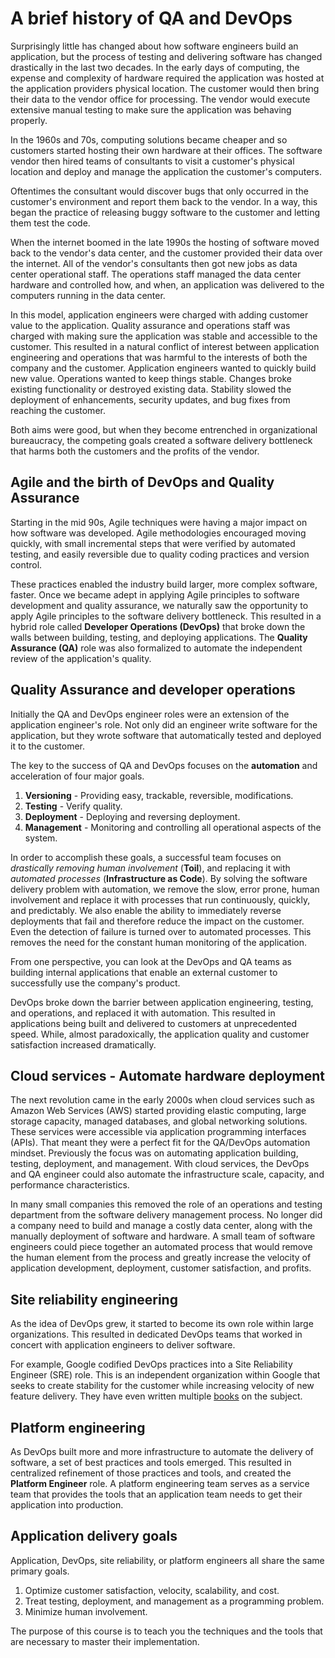 # A brief history of QA and DevOps

Surprisingly little has changed about how software engineers build an application, but the process of testing and delivering software has changed drastically in the last two decades. In the early days of computing, the expense and complexity of hardware required the application was hosted at the application providers physical location. The customer would then bring their data to the vendor office for processing. The vendor would execute extensive manual testing to make sure the application was behaving properly.

In the 1960s and 70s, computing solutions became cheaper and so customers started hosting their own hardware at their offices. The software vendor then hired teams of consultants to visit a customer's physical location and deploy and manage the application the customer's computers.

Oftentimes the consultant would discover bugs that only occurred in the customer's environment and report them back to the vendor. In a way, this began the practice of releasing buggy software to the customer and letting them test the code.

When the internet boomed in the late 1990s the hosting of software moved back to the vendor's data center, and the customer provided their data over the internet. All of the vendor's consultants then got new jobs as data center operational staff. The operations staff managed the data center hardware and controlled how, and when, an application was delivered to the computers running in the data center.

In this model, application engineers were charged with adding customer value to the application. Quality assurance and operations staff was charged with making sure the application was stable and accessible to the customer. This resulted in a natural conflict of interest between application engineering and operations that was harmful to the interests of both the company and the customer. Application engineers wanted to quickly build new value. Operations wanted to keep things stable. Changes broke existing functionality or destroyed existing data. Stability slowed the deployment of enhancements, security updates, and bug fixes from reaching the customer.

Both aims were good, but when they become entrenched in organizational bureaucracy, the competing goals created a software delivery bottleneck that harms both the customers and the profits of the vendor.

## Agile and the birth of DevOps and Quality Assurance

Starting in the mid 90s, Agile techniques were having a major impact on how software was developed. Agile methodologies encouraged moving quickly, with small incremental steps that were verified by automated testing, and easily reversible due to quality coding practices and version control.

These practices enabled the industry build larger, more complex software, faster. Once we became adept in applying Agile principles to software development and quality assurance, we naturally saw the opportunity to apply Agile principles to the software delivery bottleneck. This resulted in a hybrid role called **Developer Operations (DevOps)** that broke down the walls between building, testing, and deploying applications. The **Quality Assurance (QA)** role was also formalized to automate the independent review of the application's quality.

## Quality Assurance and developer operations

Initially the QA and DevOps engineer roles were an extension of the application engineer's role. Not only did an engineer write software for the application, but they wrote software that automatically tested and deployed it to the customer.

The key to the success of QA and DevOps focuses on the **automation** and acceleration of four major goals.

1. **Versioning** - Providing easy, trackable, reversible, modifications.
1. **Testing** - Verify quality.
1. **Deployment** - Deploying and reversing deployment.
1. **Management** - Monitoring and controlling all operational aspects of the system.

In order to accomplish these goals, a successful team focuses on _drastically removing human involvement_ (**Toil**), and replacing it with _automated processes_ (**Infrastructure as Code**). By solving the software delivery problem with automation, we remove the slow, error prone, human involvement and replace it with processes that run continuously, quickly, and predictably. We also enable the ability to immediately reverse deployments that fail and therefore reduce the impact on the customer. Even the detection of failure is turned over to automated processes. This removes the need for the constant human monitoring of the application.

From one perspective, you can look at the DevOps and QA teams as building internal applications that enable an external customer to successfully use the company's product.

DevOps broke down the barrier between application engineering, testing, and operations, and replaced it with automation. This resulted in applications being built and delivered to customers at unprecedented speed. While, almost paradoxically, the application quality and customer satisfaction increased dramatically.

## Cloud services - Automate hardware deployment

The next revolution came in the early 2000s when cloud services such as Amazon Web Services (AWS) started providing elastic computing, large storage capacity, managed databases, and global networking solutions. These services were accessible via application programming interfaces (APIs). That meant they were a perfect fit for the QA/DevOps automation mindset. Previously the focus was on automating application building, testing, deployment, and management. With cloud services, the DevOps and QA engineer could also automate the infrastructure scale, capacity, and performance characteristics.

In many small companies this removed the role of an operations and testing department from the software delivery management process. No longer did a company need to build and manage a costly data center, along with the manually deployment of software and hardware. A small team of software engineers could piece together an automated process that would remove the human element from the process and greatly increase the velocity of application development, deployment, customer satisfaction, and profits.

## Site reliability engineering

As the idea of DevOps grew, it started to become its own role within large organizations. This resulted in dedicated DevOps teams that worked in concert with application engineers to deliver software.

For example, Google codified DevOps practices into a Site Reliability Engineer (SRE) role. This is an independent organization within Google that seeks to create stability for the customer while increasing velocity of new feature delivery. They have even written multiple [books](https://sre.google/books/) on the subject.

## Platform engineering

As DevOps built more and more infrastructure to automate the delivery of software, a set of best practices and tools emerged. This resulted in centralized refinement of those practices and tools, and created the **Platform Engineer** role. A platform engineering team serves as a service team that provides the tools that an application team needs to get their application into production.

## Application delivery goals

Application, DevOps, site reliability, or platform engineers all share the same primary goals.

1. Optimize customer satisfaction, velocity, scalability, and cost.
1. Treat testing, deployment, and management as a programming problem.
1. Minimize human involvement.

The purpose of this course is to teach you the techniques and the tools that are necessary to master their implementation.
